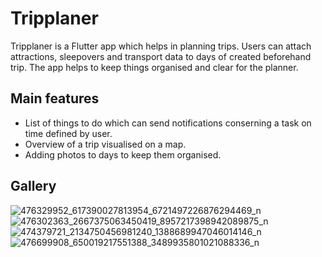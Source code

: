 # Tripplaner

Tripplaner is a Flutter app which helps in planning trips. Users can attach attractions, sleepovers and transport data to days of created beforehand trip. The app helps
to keep things organised and clear for the planner.

## Main features

* List of things to do which can send notifications conserning a task on time defined by user.
* Overview of a trip visualised on a map.
* Adding photos to days to keep them organised.

## Gallery

![476329952_617390027813954_6721497226876294469_n](https://github.com/user-attachments/assets/64bee0ee-17b1-4cf3-a9c5-5725ce7c7010)
![476302363_2667375063450419_8957217398942089875_n](https://github.com/user-attachments/assets/2f1dc236-11a5-4a57-90a0-bc434aa3e4ad)
![474379721_2134750456981240_1388689947046014146_n](https://github.com/user-attachments/assets/c527f6d4-928b-4dc7-818e-283997b83384)
![476699908_650019217551388_3489935801021088336_n](https://github.com/user-attachments/assets/c0457f56-0827-4072-906f-0595d82a4da6)
